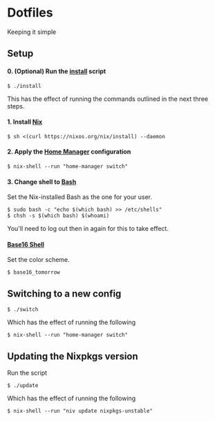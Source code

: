 # Dotfiles

Keeping it simple

## Setup

#### 0. (Optional) Run the [install](./install) script

```
$ ./install
```

This has the effect of running the commands outlined in the next three steps.

#### 1. Install [Nix](https://nixos.org/nix/)

```
$ sh <(curl https://nixos.org/nix/install) --daemon
```

#### 2. Apply the [Home Manager](https://github.com/rycee/home-manager) configuration

```
$ nix-shell --run "home-manager switch"
```

#### 3. Change shell to [Bash](https://www.gnu.org/software/bash/)

Set the Nix-installed Bash as the one for your user.

```
$ sudo bash -c "echo $(which bash) >> /etc/shells"
$ chsh -s $(which bash) $(whoami)
```

You'll need to log out then in again for this to take effect.

#### [Base16 Shell](https://github.com/chriskempson/base16-shell)

Set the color scheme.

```
$ base16_tomorrow
```

## Switching to a new config

```
$ ./switch
```

Which has the effect of running the following

```
$ nix-shell --run "home-manager switch"
```

## Updating the Nixpkgs version

Run the script

```
$ ./update
```

Which has the effect of running the following

```
$ nix-shell --run "niv update nixpkgs-unstable"
```
